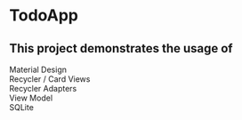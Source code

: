 # TodoApp

This project demonstrates the usage of
---

Material Design <br/>
Recycler / Card Views <br/>
Recycler Adapters <br/>
View Model <br/>
SQLite <br/>


